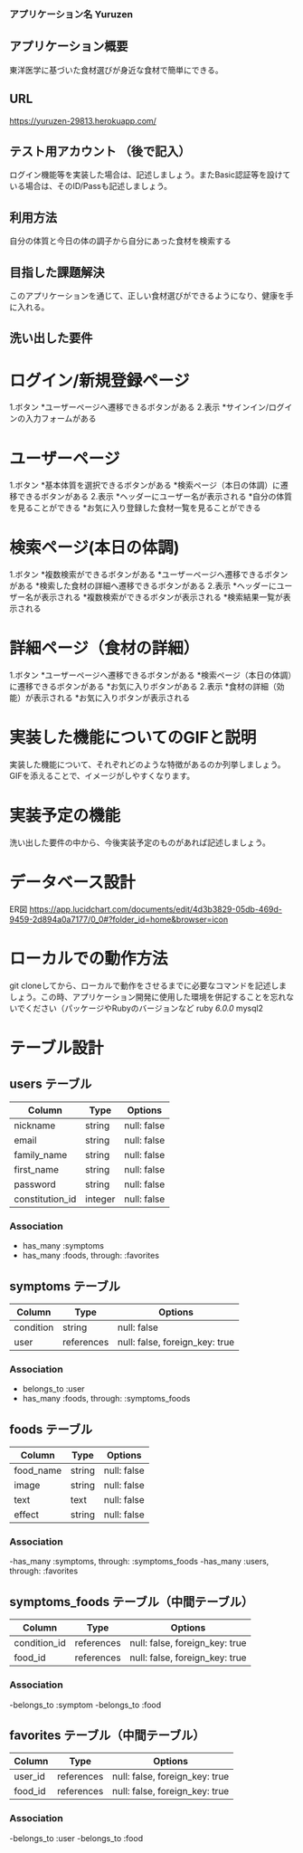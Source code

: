 ### アプリケーション名	 Yuruzen

## アプリケーション概要	
東洋医学に基づいた食材選びが身近な食材で簡単にできる。

## URL	
https://yuruzen-29813.herokuapp.com/



## テスト用アカウント	        （後で記入）
ログイン機能等を実装した場合は、記述しましょう。またBasic認証等を設けている場合は、そのID/Passも記述しましょう。



## 利用方法	
自分の体質と今日の体の調子から自分にあった食材を検索する

## 目指した課題解決	
このアプリケーションを通じて、正しい食材選びができるようになり、健康を手に入れる。

## 洗い出した要件
# ログイン/新規登録ページ
1.ボタン
*ユーザーページへ遷移できるボタンがある
2.表示
*サインイン/ログインの入力フォームがある

# ユーザーページ
1.ボタン
*基本体質を選択できるボタンがある
*検索ページ（本日の体調）に遷移できるボタンがある
2.表示
*ヘッダーにユーザー名が表示される
*自分の体質を見ることができる
*お気に入り登録した食材一覧を見ることができる

# 検索ページ(本日の体調)
1.ボタン
*複数検索ができるボタンがある
*ユーザーページへ遷移できるボタンがある
*検索した食材の詳細へ遷移できるボタンがある
2.表示
*ヘッダーにユーザー名が表示される
*複数検索ができるボタンが表示される
*検索結果一覧が表示される

# 詳細ページ（食材の詳細）
1.ボタン
*ユーザーページへ遷移できるボタンがある
*検索ページ（本日の体調）に遷移できるボタンがある
*お気に入りボタンがある
2.表示
*食材の詳細（効能）が表示される
*お気に入りボタンが表示される


# 実装した機能についてのGIFと説明	
実装した機能について、それぞれどのような特徴があるのか列挙しましょう。GIFを添えることで、イメージがしやすくなります。


# 実装予定の機能	
洗い出した要件の中から、今後実装予定のものがあれば記述しましょう。


# データベース設計	
ER図 https://app.lucidchart.com/documents/edit/4d3b3829-05db-469d-9459-2d894a0a7177/0_0#?folder_id=home&browser=icon


# ローカルでの動作方法	
git cloneしてから、ローカルで動作をさせるまでに必要なコマンドを記述しましょう。この時、アプリケーション開発に使用した環境を併記することを忘れないでください（パッケージやRubyのバージョンなど
ruby _6.0.0_ 
mysql2


 # テーブル設計

 ## users テーブル

| Column          | Type    | Options     |
| --------------  | ------- | ----------- |
| nickname        | string  | null: false |
| email           | string  | null: false |
| family_name     | string  | null: false |
| first_name      | string  | null: false |
| password        | string  | null: false |
| constitution_id | integer | null: false |

### Association

- has_many :symptoms
- has_many :foods, through: :favorites

## symptoms テーブル

| Column     | Type       | Options                        |
| ---------  | ---------- | ------------------------------ |
| condition  | string     | null: false                    |
| user       | references | null: false, foreign_key: true |

### Association

 - belongs_to :user
 - has_many :foods, through: :symptoms_foods

 ##  foods テーブル

| Column     | Type       | Options                        |
| ---------  | ---------- | ------------------------------ |
| food_name  | string     | null: false                    |
| image      | string     | null: false                    |
| text       | text       | null: false                    |
| effect     | string     | null: false                    |

### Association

-has_many :symptoms, through: :symptoms_foods
-has_many :users, through: :favorites

## symptoms_foods テーブル（中間テーブル）

| Column        | Type       | Options                        |
| ------------- | ---------- | ------------------------------ |
| condition_id  | references | null: false, foreign_key: true |
| food_id       | references | null: false, foreign_key: true |

### Association

-belongs_to :symptom
-belongs_to :food

## favorites テーブル（中間テーブル）

| Column        | Type       | Options                        |
| ------------- | ---------- | ------------------------------ |
| user_id       | references | null: false, foreign_key: true |
| food_id       | references | null: false, foreign_key: true |

### Association

-belongs_to :user
-belongs_to :food

